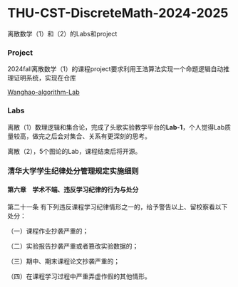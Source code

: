 # THU-CST-DiscreteMath-2024-2025

离散数学（1）和（2）的Labs和project

### Project

2024fall离散数学（1）的课程project要求利用王浩算法实现一个命题逻辑自动推理证明系统，实现在仓库

[Wanghao-algorithm-Lab](https://github.com/wannabeyourfriend/Wanghao-algorithm-Lab)

### Labs

离散（1）数理逻辑和集合论，完成了头歌实验教学平台的**Lab-1**，个人觉得Lab质量较高，做完之后会对集合、关系有更深刻的思考。

离散（2），5个图论的Lab，课程结束后将开源。

### 清华大学学生纪律处分管理规定实施细则

#### 第六章　学术不端、违反学习纪律的行为与处分

第二十一条 有下列违反课程学习纪律情形之一的，给予警告以上、留校察看以下处分：

（一）课程作业抄袭严重的；

（二）实验报告抄袭严重或者篡改实验数据的；

（三）期中、期末课程论文抄袭严重的；

（四）在课程学习过程中严重弄虚作假的其他情形。